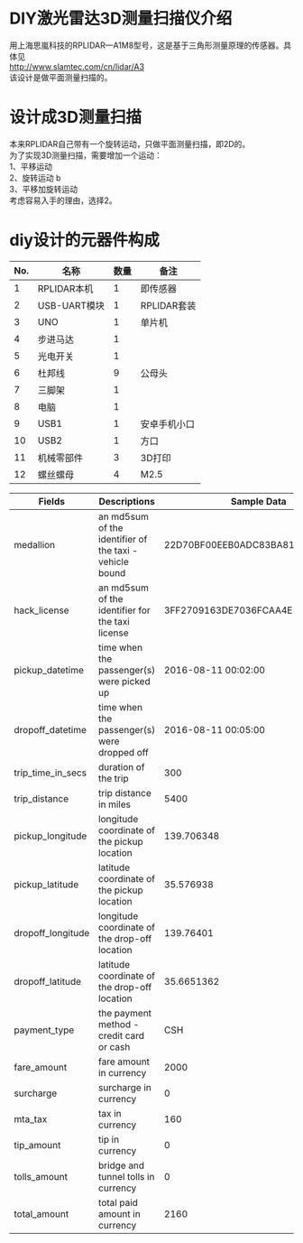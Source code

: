 # DIY激光雷达3D测量扫描仪介绍
用上海思嵐科技的RPLIDAR—A1M8型号，这是基于三角形测量原理的传感器。具体见  
<http://www.slamtec.com/cn/lidar/A3>  
该设计是做平面测量扫描的。

# 设计成3D测量扫描
本来RPLIDAR自己带有一个旋转运动，只做平面测量扫描，即2D的。  
为了实现3D测量扫描，需要增加一个运动：  
1、平移运动  
2、旋转运动  b    
3、平移加旋转运动  
考虑容易入手的理由，选择2。  

# diy设计的元器件构成
|No.| 名称      | 数量 | 备注 |
|---| ------------- |---------------|---------------|
|1|RPLIDAR本机 |1 | 即传感器|
|2|USB-UART模块 |1 | RPLIDAR套装|
|3|UNO|1 | 单片机|
|4|步进马达|1 | |
|5|光电开关|1 | |
|6|杜邦线|9|公母头 |
|7|三脚架|1 | |
|8|电脑|1 | |
|9|USB1|1|安卓手机小口 |
|10|USB2|1|方口 |
|11|机械零部件|3|3D打印 |
|12|螺丝螺母|4|M2.5 |




| Fields        | Descriptions | Sample Data |
| ------------- |---------------|---------------|
|medallion | an md5sum of the identifier of the taxi - vehicle bound | 22D70BF00EEB0ADC83BA8177BB861991 |
|hack_license | an md5sum of the identifier for the taxi license| 3FF2709163DE7036FCAA4E5A3324E4BF |
|pickup_datetime | time when the passenger(s) were picked up| 2016-08-11 00:02:00 |
|dropoff_datetime | time when the passenger(s) were dropped off| 2016-08-11 00:05:00 |
|trip_time_in_secs | duration of the trip| 300 |
|trip_distance | trip distance in miles| 5400 |
|pickup_longitude | longitude coordinate of the pickup location| 139.706348 |
|pickup_latitude | latitude coordinate of the pickup location| 35.576938 |
|dropoff_longitude | longitude coordinate of the drop-off location| 139.76401 |
|dropoff_latitude | latitude coordinate of the drop-off location| 35.6651362 |
|payment_type | the payment method - credit card or cash| CSH |
|fare_amount | fare amount in currency| 2000 |
|surcharge | surcharge in currency| 0 |
|mta_tax | tax in currency| 160 |
|tip_amount | tip in currency| 0 |
|tolls_amount | bridge and tunnel tolls in currency| 0 |
|total_amount | total paid amount in currency| 2160 |


